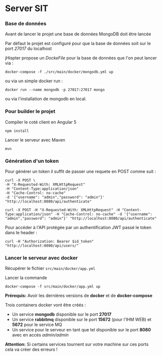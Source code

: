 # Server SIT

### Base de données
Avant de lancer le projet une base de données MongoDB doit être lancée 

Par défaut le projet est configuré pour que la base de données soit sur le port _27017_ du localhost

jHispter propose un _DockeFile_ pour la base de données que l'on peut lancer via :
```shell
docker-compose -f ./src/main/docker/mongodb.yml up
```
ou via un simple docker run : 
```shell
docker run --name mongodb -p 27017:27017 mongo
```

ou via l'installation de mongodb en local.

### Pour builder le projet
Compiler le coté client en Angular 5
```shell
npm install
```
Lancer le serveur avec Maven
```shell
mvn
```

### Génération d'un token
Pour générer un token il suffit de passer une requete en POST comme suit : 
```shell
curl -X POST \
-H "X-Requested-With: XMLHttpRequest" 
-H "Content-Type:application/json"
-H "Cache-Control: no-cache"
-d '{"username": "admin","password": "admin"}'
"http://localhost:8080/api/authenticate"
```

```shell
curl -X POST -H "X-Requested-With: XMLHttpRequest" -H "Content-Type:application/json" -H "Cache-Control: no-cache" -d '{"username": "admin","password": "admin"}' "http://localhost:8080/api/authenticate"
```

Pour accéder à l'API protégée par un authentification JWT passé le token dans le header :

```shell
curl -H "Authorization: Bearer $id_token" "http://localhost:8080/api/users/"
```

### Lancer le serveur avec docker
Récupérer le fichier <code>src/main/docker/app.yml</code>

Lancer la commande

```
docker-compose -f src/main/docker/app.yml up
```

**Prérequis:** Avoir les dernières versions de **docker** et de **docker-compose**

Trois containers docker vont être créés :

- Un service **mongodb** disponible sur le port **27017**
- Un service **rabbitmq** disponible sur le port **15672** (pour l'IHM WEB) et **5672** pour le service MQ
- Un service pour le serveur en tant que tel disponible sur le port **8080** avec en accès _admin/admin_


**Attention:** Si certains services tournent sur votre machine sur ces ports cela va créer des erreurs !
